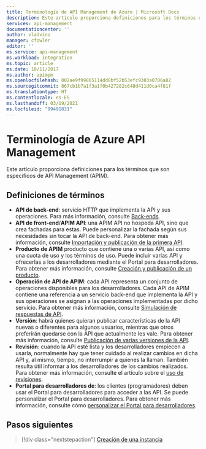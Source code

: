 ```yaml
---
title: Terminología de API Management de Azure | Microsoft Docs
description: Este artículo proporciona definiciones para los términos que son específicos de API Management.
services: api-management
documentationcenter: ''
author: vladvino
manager: cfowler
editor: ''
ms.service: api-management
ms.workload: integration
ms.topic: article
ms.date: 10/11/2017
ms.author: apimpm
ms.openlocfilehash: 002ae9f99865114dd8bf52b53efc9303a0706a82
ms.sourcegitcommit: 867cb1b7a1f3a1f0b427282c648d411d0ca4f81f
ms.translationtype: HT
ms.contentlocale: es-ES
ms.lasthandoff: 03/19/2021
ms.locfileid: "99491831"
---
```

# <a name="azure-api-management-terminology"></a>Terminología de Azure API Management

Este artículo proporciona definiciones para los términos que son específicos de API Management (APIM).

## <a name="term-definitions"></a>Definiciones de términos

* **API de back-end**: servicio HTTP que implementa la API y sus operaciones. Para más información, consulte [Back-ends](backends.md).
* **API de front-end**/**APIM API**: una APIM API no hospeda API, sino que crea fachadas para estas. Puede personalizar la fachada según sus necesidades sin tocar la API de back-end. Para obtener más información, consulte [Importación y publicación de la primera API](import-and-publish.md).
* **Producto de APIM** producto que contiene una o varias API, así como una cuota de uso y los términos de uso. Puede incluir varias API y ofrecerlas a los desarrolladores mediante el Portal para desarrolladores. Para obtener más información, consulte [Creación y publicación de un producto](api-management-howto-add-products.md).
* **Operación de API de APIM**: cada API representa un conjunto de operaciones disponibles para los desarrolladores. Cada API de APIM contiene una referencia a un servicio back-end que implementa la API y sus operaciones se asignan a las operaciones implementadas por dicho servicio. Para obtener más información, consulte [Simulación de respuestas de API](mock-api-responses.md).
* **Versión**: habrá quienes quieran publicar características de la API nuevas o diferentes para algunos usuarios, mientras que otros preferirán quedarse con la API que actualmente les vale. Para obtener más información, consulte [Publicación de varias versiones de la API](api-management-get-started-publish-versions.md).
* **Revisión**: cuando la API esté lista y los desarrolladores empiecen a usarla, normalmente hay que tener cuidado al realizar cambios en dicha API y, al mismo, tiempo, no interrumpir a quienes la llaman. También resulta útil informar a los desarrolladores de los cambios realizados. Para obtener más información, consulte el artículo sobre el [uso de revisiones](api-management-get-started-revise-api.md).
* **Portal para desarrolladores de**: los clientes (programadores) deben usar el Portal para desarrolladores para acceder a las API. Se puede personalizar el Portal para desarrolladores. Para obtener más información, consulte cómo [personalizar el Portal para desarrolladores](api-management-customize-styles.md).

## <a name="next-steps"></a>Pasos siguientes

> [!div class="nextstepaction"]
> [Creación de una instancia](get-started-create-service-instance.md)

